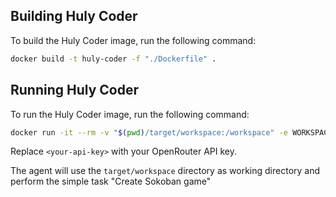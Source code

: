 ## Building Huly Coder

To build the Huly Coder image, run the following command:

```bash
docker build -t huly-coder -f "./Dockerfile" .
```

## Running Huly Coder

To run the Huly Coder image, run the following command:

```bash
docker run -it --rm -v "$(pwd)/target/workspace:/workspace" -e WORKSPACE_DIR=/workspace -e OPEN_ROUTER_API_KEY=<your-api-key> huly-coder
```

Replace `<your-api-key>` with your OpenRouter API key.

The agent will use the `target/workspace` directory as working directory and perform the simple task "Create Sokoban
game"
